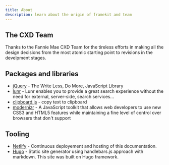 ```yaml
---
title: About
description: learn about the origin of framekit and team
---
```


## The CXD Team
Thanks to the Fannie Mae CXD Team for the tireless efforts in making all the design decisions from the most atomic starting point to revisions in the develpment stages.

## Packages and libraries
* [jQuery](https://jquery.com) - The Write Less, Do More, JavaScript Library
* [lunr](https://lunrjs.com) - Lunr enables you to provide a great search experience without the need for external, server-side, search services...
* [clipboard.js](https://zenorocha.github.io/clipboard.js) - copy text to clipboard
* [modernizr](https://modernizr.com) - A JavaScript toolkit that allows web developers to use new CSS3 and HTML5 features while maintaining a fine level of control over browsers that don't support

## Tooling

* [Netlify](https://www.netlify.com) - Continuous deployement and hosting of this documentation.
* [Hugo](https://gohugo.io/) - Static site generator using handlebars.js approach with markdown. This site  was built on Hugo framework.